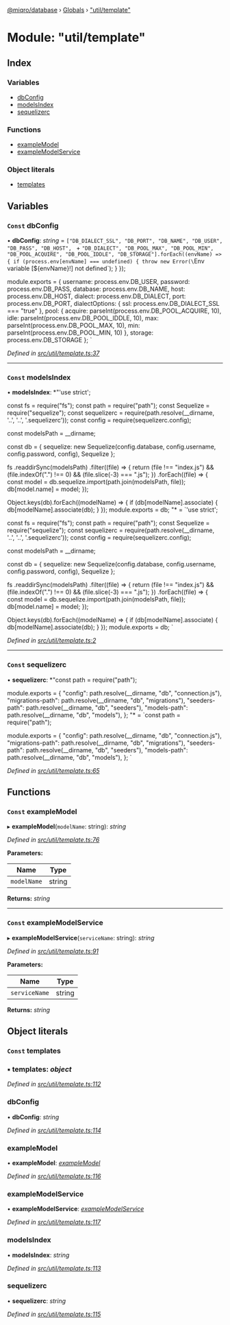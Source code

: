 [@miqro/database](../README.md) › [Globals](../globals.md) › ["util/template"](_util_template_.md)

# Module: "util/template"

## Index

### Variables

* [dbConfig](_util_template_.md#const-dbconfig)
* [modelsIndex](_util_template_.md#const-modelsindex)
* [sequelizerc](_util_template_.md#const-sequelizerc)

### Functions

* [exampleModel](_util_template_.md#const-examplemodel)
* [exampleModelService](_util_template_.md#const-examplemodelservice)

### Object literals

* [templates](_util_template_.md#const-templates)

## Variables

### `Const` dbConfig

• **dbConfig**: *string* = `["DB_DIALECT_SSL", "DB_PORT", "DB_NAME", "DB_USER", "DB_PASS", "DB_HOST", ` +
  `"DB_DIALECT", "DB_POOL_MAX", "DB_POOL_MIN", "DB_POOL_ACQUIRE", "DB_POOL_IDDLE", "DB_STORAGE"].forEach((envName) => {
if (process.env[envName] === undefined) {
  throw new Error(\`Env variable [\${envName}!] not defined\`);
}
});

module.exports = {
  username: process.env.DB_USER,
  password: process.env.DB_PASS,
  database: process.env.DB_NAME,
  host: process.env.DB_HOST,
  dialect: process.env.DB_DIALECT,
  port: process.env.DB_PORT,
  dialectOptions: {
    ssl: process.env.DB_DIALECT_SSL === "true"
  },
  pool: {
    acquire: parseInt(process.env.DB_POOL_ACQUIRE, 10),
    idle: parseInt(process.env.DB_POOL_IDDLE, 10),
    max: parseInt(process.env.DB_POOL_MAX, 10),
    min: parseInt(process.env.DB_POOL_MIN, 10)
  },
  storage: process.env.DB_STORAGE
};
`

*Defined in [src/util/template.ts:37](https://github.com/claukers/miqro-sequelize/blob/624a208/src/util/template.ts#L37)*

___

### `Const` modelsIndex

• **modelsIndex**: *"'use strict';

const fs = require("fs");
const path = require("path");
const Sequelize = require("sequelize");
const sequelizerc = require(path.resolve(__dirname, '..', '..', '.sequelizerc'));
const config = require(sequelizerc.config);

const modelsPath = __dirname;

const db = {
  sequelize: new Sequelize(config.database, config.username, config.password, config),
  Sequelize
};

fs
  .readdirSync(modelsPath)
  .filter((file) => {
    return (file !== "index.js") && (file.indexOf(".") !== 0) && (file.slice(-3) === ".js");
  })
  .forEach((file) => {
    const model = db.sequelize.import(path.join(modelsPath, file));
    db[model.name] = model;
  });

Object.keys(db).forEach((modelName) => {
  if (db[modelName].associate) {
    db[modelName].associate(db);
  }
});
module.exports = db;
"* = `'use strict';

const fs = require("fs");
const path = require("path");
const Sequelize = require("sequelize");
const sequelizerc = require(path.resolve(__dirname, '..', '..', '.sequelizerc'));
const config = require(sequelizerc.config);

const modelsPath = __dirname;

const db = {
  sequelize: new Sequelize(config.database, config.username, config.password, config),
  Sequelize
};

fs
  .readdirSync(modelsPath)
  .filter((file) => {
    return (file !== "index.js") && (file.indexOf(".") !== 0) && (file.slice(-3) === ".js");
  })
  .forEach((file) => {
    const model = db.sequelize.import(path.join(modelsPath, file));
    db[model.name] = model;
  });

Object.keys(db).forEach((modelName) => {
  if (db[modelName].associate) {
    db[modelName].associate(db);
  }
});
module.exports = db;
`

*Defined in [src/util/template.ts:2](https://github.com/claukers/miqro-sequelize/blob/624a208/src/util/template.ts#L2)*

___

### `Const` sequelizerc

• **sequelizerc**: *"const path = require("path");

module.exports = {
  "config": path.resolve(__dirname, "db", "connection.js"),
  "migrations-path": path.resolve(__dirname, "db", "migrations"),
  "seeders-path": path.resolve(__dirname, "db", "seeders"),
  "models-path": path.resolve(__dirname, "db", "models"),
};
"* = `const path = require("path");

module.exports = {
  "config": path.resolve(__dirname, "db", "connection.js"),
  "migrations-path": path.resolve(__dirname, "db", "migrations"),
  "seeders-path": path.resolve(__dirname, "db", "seeders"),
  "models-path": path.resolve(__dirname, "db", "models"),
};
`

*Defined in [src/util/template.ts:65](https://github.com/claukers/miqro-sequelize/blob/624a208/src/util/template.ts#L65)*

## Functions

### `Const` exampleModel

▸ **exampleModel**(`modelName`: string): *string*

*Defined in [src/util/template.ts:76](https://github.com/claukers/miqro-sequelize/blob/624a208/src/util/template.ts#L76)*

**Parameters:**

Name | Type |
------ | ------ |
`modelName` | string |

**Returns:** *string*

___

### `Const` exampleModelService

▸ **exampleModelService**(`serviceName`: string): *string*

*Defined in [src/util/template.ts:91](https://github.com/claukers/miqro-sequelize/blob/624a208/src/util/template.ts#L91)*

**Parameters:**

Name | Type |
------ | ------ |
`serviceName` | string |

**Returns:** *string*

## Object literals

### `Const` templates

### ▪ **templates**: *object*

*Defined in [src/util/template.ts:112](https://github.com/claukers/miqro-sequelize/blob/624a208/src/util/template.ts#L112)*

###  dbConfig

• **dbConfig**: *string*

*Defined in [src/util/template.ts:114](https://github.com/claukers/miqro-sequelize/blob/624a208/src/util/template.ts#L114)*

###  exampleModel

• **exampleModel**: *[exampleModel](_util_template_.md#const-examplemodel)*

*Defined in [src/util/template.ts:116](https://github.com/claukers/miqro-sequelize/blob/624a208/src/util/template.ts#L116)*

###  exampleModelService

• **exampleModelService**: *[exampleModelService](_util_template_.md#const-examplemodelservice)*

*Defined in [src/util/template.ts:117](https://github.com/claukers/miqro-sequelize/blob/624a208/src/util/template.ts#L117)*

###  modelsIndex

• **modelsIndex**: *string*

*Defined in [src/util/template.ts:113](https://github.com/claukers/miqro-sequelize/blob/624a208/src/util/template.ts#L113)*

###  sequelizerc

• **sequelizerc**: *string*

*Defined in [src/util/template.ts:115](https://github.com/claukers/miqro-sequelize/blob/624a208/src/util/template.ts#L115)*
